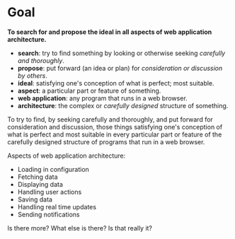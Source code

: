 # Goal

__To search for and propose the ideal in all aspects of web application
architecture.__

+ __search__: try to find something by looking or otherwise seeking *carefully and
  thoroughly*.
+ __propose__: put forward (an idea or plan) for *consideration or discussion by
  others*.
+ __ideal__: satisfying one's conception of what is perfect; most suitable.
+ __aspect__: a particular part or feature of something.
+ __web application__: any program that runs in a web browser.
+ __architecture__: the complex or *carefully designed* structure of something.

To try to find, by seeking carefully and thoroughly, and put forward for
consideration and discussion, those things satisfying one's conception of what
is perfect and most suitable in every particular part or feature of the
carefully designed structure of programs that run in a web browser.

Aspects of web application architecture:

+ Loading in configuration
+ Fetching data
+ Displaying data
+ Handling user actions
+ Saving data
+ Handling real time updates
+ Sending notifications

Is there more? What else is there? Is that really it?
